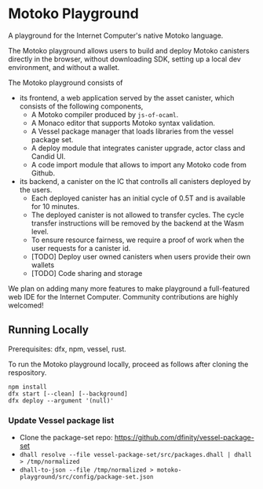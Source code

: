 # Motoko Playground

A playground for the Internet Computer's native Motoko language.

The Motoko playground allows users to build and deploy Motoko canisters directly in the browser,
without downloading SDK, setting up a local dev environment, and without a wallet.

The Motoko playground consists of

* its frontend, a web application served by the asset canister, which consists of the following components,
  + A Motoko compiler produced by `js-of-ocaml`.
  + A Monaco editor that supports Motoko syntax validation.
  + A Vessel package manager that loads libraries from the vessel package set.
  + A deploy module that integrates canister upgrade, actor class and Candid UI.
  + A code import module that allows to import any Motoko code from Github.
* its backend, a canister on the IC that controlls all canisters deployed by the users.
  + Each deployed canister has an initial cycle of 0.5T and is available for 10 minutes.
  + The deployed canister is not allowed to transfer cycles. The cycle transfer instructions will be removed by the backend at the Wasm level.
  + To ensure resource fairness, we require a proof of work when the user requests for a canister id.
  + [TODO] Deploy user owned canisters when users provide their own wallets
  + [TODO] Code sharing and storage

We plan on adding many more features to make playground a full-featured web IDE for the Internet Computer.
Community contributions are highly welcomed!

## Running Locally

Prerequisites: dfx, npm, vessel, rust.

To run the Motoko playground locally, proceed as follows after cloning the respository.

```
npm install
dfx start [--clean] [--background]
dfx deploy --argument '(null)'
```

### Update Vessel package list

* Clone the package-set repo: https://github.com/dfinity/vessel-package-set
* `dhall resolve --file vessel-package-set/src/packages.dhall | dhall > /tmp/normalized`
* `dhall-to-json --file /tmp/normalized > motoko-playground/src/config/package-set.json`
